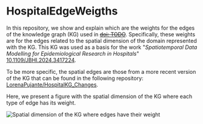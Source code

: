 # HospitalEdgeWeigths
In this repository, we show and explain which are the weights for the edges of the knowledge graph (KG) used in [~~doi: TODO~~](NULL). Specifically, these weights are for the edges related to the spatial dimension of the domain represented with the KG. This KG was used as a basis for the work "_Spatiotemporal Data Modelling for Epidemiological Research in Hospitals_" [10.1109/JBHI.2024.3417224](https://ieeexplore.ieee.org/document/10568325).

To be more specific, the spatial edges are those from a more recent version of the KG that can be found in the following repository: [LorenaPujante/HospitalKG_Changes](https://github.com/LorenaPujante/HospitalKG_Changes).

Here, we present a figure with the spatial dimension of the KG where each type of edge has its weight.

![Spatial dimension of the KG where edges have their weight](https://github.com/user-attachments/assets/eab0c6b4-0aca-47f4-b019-258880f9d3aa)

